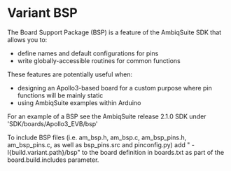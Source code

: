 # Variant BSP
The Board Support Package (BSP) is a feature of the AmbiqSuite SDK that allows you to:
- define names and default configurations for pins
- write globally-accessible routines for common functions

These features are potentially useful when:
- designing an Apollo3-based board for a custom purpose where pin functions will be mainly static
- using AmbiqSuite examples within Arduino

For an example of a BSP see the AmbiqSuite release 2.1.0 SDK under 'SDK/boards/Apollo3_EVB/bsp'

To include BSP files (i.e. am_bsp.h, am_bsp.c, am_bsp_pins.h, am_bsp_pins.c, as well as 
bsp_pins.src and pinconfig.py) add " -I{build.variant.path}/bsp" to the board definition in 
boards.txt as part of the board.build.includes parameter.

